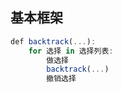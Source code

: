 ## 基本框架

``` javascript
def backtrack(...):
    for 选择 in 选择列表:
        做选择
        backtrack(...)
        撤销选择
```

